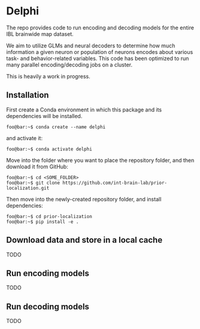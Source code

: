 # Delphi
The repo provides code to run encoding and decoding models for the entire IBL 
brainwide map dataset.

We aim to utilize GLMs and neural decoders to determine how much information a given neuron or 
population of neurons encodes about various task- and behavior-related variables.
This code has been optimized to run many parallel encoding/decoding jobs on a cluster.

This is heavily a work in progress.

## Installation

First create a Conda environment in which this package and its dependencies will be 
installed.

```console 
foo@bar:~$ conda create --name delphi
```

and activate it:

```console
foo@bar:~$ conda activate delphi
```

Move into the folder where you want to place the repository folder, 
and then download it from GitHub:

```console
foo@bar:~$ cd <SOME_FOLDER>
foo@bar:~$ git clone https://github.com/int-brain-lab/prior-localization.git
```

Then move into the newly-created repository folder, and install dependencies:

```console
foo@bar:~$ cd prior-localization
foo@bar:~$ pip install -e .
```

## Download data and store in a local cache
TODO

## Run encoding models
TODO

## Run decoding models
TODO
